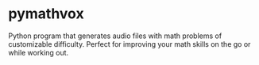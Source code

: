 pymathvox
=========

Python program that generates audio files with math problems of customizable difficulty. Perfect for improving your math skills on the go or while working out.